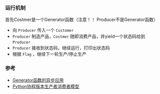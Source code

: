 ### 运行机制
首先Costmer是一个Generator函数（注意！！ Producer不是Generator函数）

- 向 ```Producer``` 传入一个 ``` Customer ```  
- ``` Producer ``` 制造产品，``` Costmer ``` 随即消费产品，并yield一个状态码给到 ``` Producer ```  
- ```Producer``` 接收到状态码，继续运行，打印出状态码
- 根据 ```Flag``` ，继续下一轮生产/停止生产



### 参考
- [Generator函数的异步应用](http://es6.ruanyifeng.com/?search=import&x=0&y=0#docs/generator-async)
- [Python协程版本生产者消费者模型](https://www.liaoxuefeng.com/wiki/0014316089557264a6b348958f449949df42a6d3a2e542c000/001432090171191d05dae6e129940518d1d6cf6eeaaa969000)
  
